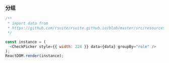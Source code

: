 ### 分组

<!--start-code-->

```js
/**
 * import data from
 * https://github.com/rsuite/rsuite.github.io/blob/master/src/resources/data/users.js
 */

const instance = (
  <CheckPicker style={{ width: 224 }} data={data} groupBy="role" />
);
ReactDOM.render(instance);
```

<!--end-code-->
